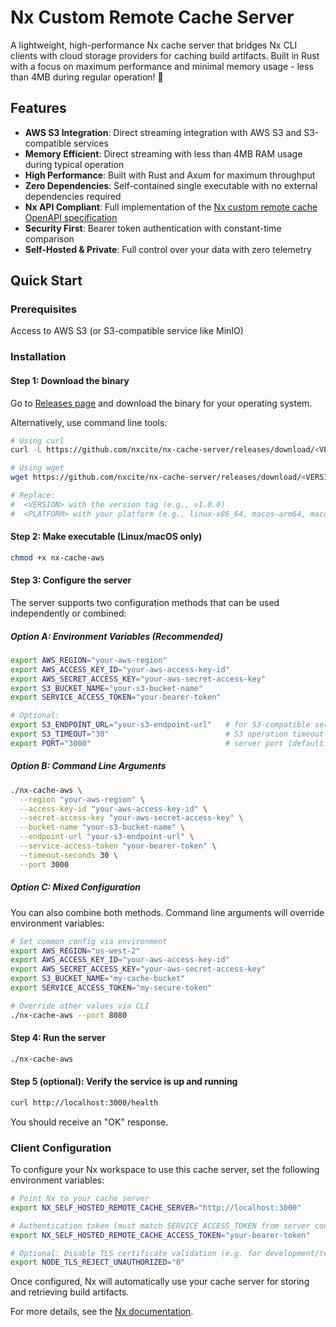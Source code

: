 # Nx Custom Remote Cache Server

A lightweight, high-performance Nx cache server that bridges Nx CLI clients with cloud storage providers for caching build artifacts. Built in Rust with a focus on maximum performance and minimal memory usage - less than 4MB during regular operation! 🚀

## Features

- **AWS S3 Integration**: Direct streaming integration with AWS S3 and S3-compatible services
- **Memory Efficient**: Direct streaming with less than 4MB RAM usage during typical operation
- **High Performance**: Built with Rust and Axum for maximum throughput
- **Zero Dependencies**: Self-contained single executable with no external dependencies required
- **Nx API Compliant**: Full implementation of the [Nx custom remote cache OpenAPI specification](https://nx.dev/recipes/running-tasks/self-hosted-caching#build-your-own-caching-server)
- **Security First**: Bearer token authentication with constant-time comparison
- **Self-Hosted & Private**: Full control over your data with zero telemetry

## Quick Start

### Prerequisites

Access to AWS S3 (or S3-compatible service like MinIO)

### Installation

#### Step 1: Download the binary
Go to [Releases page](https://github.com/nxcite/nx-cache-server/releases) and download the binary for your operating system.

Alternatively, use command line tools:
```bash
# Using curl
curl -L https://github.com/nxcite/nx-cache-server/releases/download/<VERSION>/nx-cache-aws-<VERSION>-<PLATFORM> -o nx-cache-aws

# Using wget
wget https://github.com/nxcite/nx-cache-server/releases/download/<VERSION>/nx-cache-aws-<VERSION>-<PLATFORM> -O nx-cache-aws

# Replace:
#  <VERSION> with the version tag (e.g., v1.0.0)
#  <PLATFORM> with your platform (e.g., linux-x86_64, macos-arm64, macos-x86_64, windows-x86_64.exe).
```

#### Step 2: Make executable (Linux/macOS only)
```bash
chmod +x nx-cache-aws
```

#### Step 3: Configure the server

The server supports two configuration methods that can be used independently or combined:

##### Option A: Environment Variables (Recommended)
```bash
export AWS_REGION="your-aws-region"
export AWS_ACCESS_KEY_ID="your-aws-access-key-id"
export AWS_SECRET_ACCESS_KEY="your-aws-secret-access-key"
export S3_BUCKET_NAME="your-s3-bucket-name"
export SERVICE_ACCESS_TOKEN="your-bearer-token"

# Optional:
export S3_ENDPOINT_URL="your-s3-endpoint-url"   # for S3-compatible services like MinIO
export S3_TIMEOUT="30"                          # S3 operation timeout in seconds (default: 30)
export PORT="3000"                              # server port (default: 3000)
```

##### Option B: Command Line Arguments
```bash
./nx-cache-aws \
  --region "your-aws-region" \
  --access-key-id "your-aws-access-key-id" \
  --secret-access-key "your-aws-secret-access-key" \
  --bucket-name "your-s3-bucket-name" \
  --endpoint-url "your-s3-endpoint-url" \
  --service-access-token "your-bearer-token" \
  --timeout-seconds 30 \
  --port 3000
```

##### Option C: Mixed Configuration
You can also combine both methods. Command line arguments will override environment variables:
```bash
# Set common config via environment
export AWS_REGION="us-west-2"
export AWS_ACCESS_KEY_ID="your-aws-access-key-id"
export AWS_SECRET_ACCESS_KEY="your-aws-secret-access-key"
export S3_BUCKET_NAME="my-cache-bucket"
export SERVICE_ACCESS_TOKEN="my-secure-token"

# Override other values via CLI
./nx-cache-aws --port 8080
```

#### Step 4: Run the server
```bash
./nx-cache-aws
```

#### Step 5 (optional): Verify the service is up and running
```bash
curl http://localhost:3000/health
```
You should receive an "OK" response.

### Client Configuration

To configure your Nx workspace to use this cache server, set the following environment variables:

```bash
# Point Nx to your cache server
export NX_SELF_HOSTED_REMOTE_CACHE_SERVER="http://localhost:3000"

# Authentication token (must match SERVICE_ACCESS_TOKEN from server config)
export NX_SELF_HOSTED_REMOTE_CACHE_ACCESS_TOKEN="your-bearer-token"

# Optional: Disable TLS certificate validation (e.g. for development/testing environment)
export NODE_TLS_REJECT_UNAUTHORIZED="0"
```

Once configured, Nx will automatically use your cache server for storing and retrieving build artifacts.

For more details, see the [Nx documentation](https://nx.dev/recipes/running-tasks/self-hosted-caching#usage-notes).

